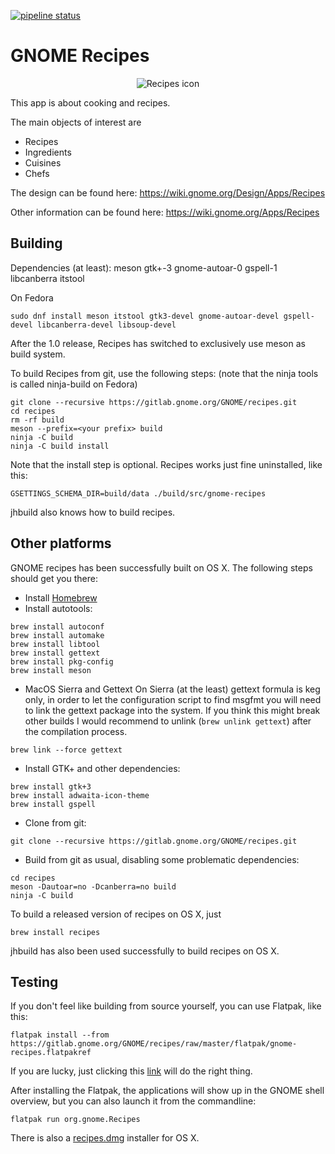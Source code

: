[![pipeline status](https://gitlab.gnome.org/GNOME/recipes/badges/master/pipeline.svg)](https://gitlab.gnome.org/GNOME/recipes/commits/master)

GNOME Recipes
=============

<p align="center">
  <img src="https://gitlab.gnome.org/GNOME/recipes/raw/master/data/icons/512x512/org.gnome.Recipes.png" alt="Recipes icon"/>
</p>

This app is about cooking and recipes.

The main objects of interest are

- Recipes
- Ingredients
- Cuisines
- Chefs

The design can be found here: https://wiki.gnome.org/Design/Apps/Recipes

Other information can be found here: https://wiki.gnome.org/Apps/Recipes

Building
--------

Dependencies (at least): meson gtk+-3 gnome-autoar-0 gspell-1 libcanberra itstool

On Fedora
```
sudo dnf install meson itstool gtk3-devel gnome-autoar-devel gspell-devel libcanberra-devel libsoup-devel
```

After the 1.0 release, Recipes has switched to exclusively use meson as build system.

To build Recipes from git, use the following steps: (note that the ninja tools is
called ninja-build on Fedora)

```
git clone --recursive https://gitlab.gnome.org/GNOME/recipes.git
cd recipes
rm -rf build
meson --prefix=<your prefix> build
ninja -C build
ninja -C build install
```

Note that the install step is optional. Recipes works just fine uninstalled, like this:

```
GSETTINGS_SCHEMA_DIR=build/data ./build/src/gnome-recipes
```

jhbuild also knows how to build recipes.

Other platforms
---------------

GNOME recipes has been successfully built on OS X. The following steps should get you there:

- Install [Homebrew](http://brew.sh/)
- Install autotools:
```
brew install autoconf
brew install automake
brew install libtool
brew install gettext
brew install pkg-config
brew install meson
```
- MacOS Sierra and Gettext
On Sierra (at the least) gettext formula is keg only, in order to let the configuration script
to find msgfmt you will need to link the gettext package into the system. If you think this might
break other builds I would recommend to unlink (``brew unlink gettext``) after the compilation process.
```
brew link --force gettext
```

- Install GTK+ and other dependencies:
```
brew install gtk+3
brew install adwaita-icon-theme
brew install gspell
```
- Clone from git:
```
git clone --recursive https://gitlab.gnome.org/GNOME/recipes.git
```
- Build from git as usual, disabling some problematic dependencies:
```
cd recipes
meson -Dautoar=no -Dcanberra=no build
ninja -C build
```
To build a released version of recipes on OS X, just

```
brew install recipes
```

jhbuild has also been used successfully to build recipes on OS X.

Testing
-------

If you don't feel like building from source yourself, you can use Flatpak, like this:

```
flatpak install --from https://gitlab.gnome.org/GNOME/recipes/raw/master/flatpak/gnome-recipes.flatpakref
```

If you are lucky, just clicking this [link](https://gitlab.gnome.org/GNOME/recipes/raw/master/flatpak/gnome-recipes.flatpakref) will do the right thing.

After installing the Flatpak, the applications will show up in the GNOME shell overview, but you can also launch it from the commandline:

```
flatpak run org.gnome.Recipes
```

There is also a [recipes.dmg](https://download.gnome.org/binaries/mac/recipes/) installer for OS X.
